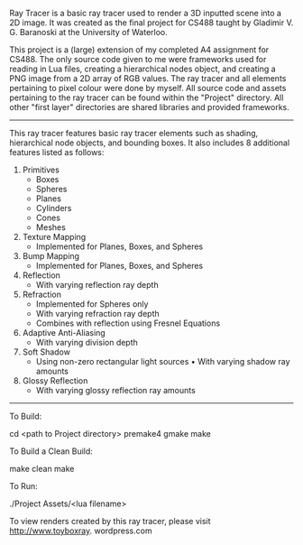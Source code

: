 Ray Tracer is a basic ray tracer used to render a 3D inputted scene into a 2D image. It was created as the final project for CS488 taught by Gladimir V. G. Baranoski at the University of Waterloo. 

This project is a (large) extension of my completed A4 assignment for CS488. The only source code given to me were frameworks used for reading in Lua files, creating a hierarchical nodes object, and creating a PNG image from a 2D array of RGB values. The ray tracer and all elements pertaining to pixel colour were done by myself. All source code and assets pertaining to the ray tracer can be found within the "Project" directory. All other "first layer" directories are shared libraries and provided frameworks. 

- - - -

This ray tracer features basic ray tracer elements such as shading, hierarchical node objects, and bounding boxes. It also includes 8 additional features listed as follows:

1. Primitives
   * Boxes
   * Spheres
   * Planes
   * Cylinders
   * Cones
   * Meshes
2. Texture Mapping
   * Implemented for Planes, Boxes, and Spheres
3. Bump Mapping
   * Implemented for Planes, Boxes, and Spheres
4. Reflection
   * With varying reflection ray depth
5. Refraction
   * Implemented for Spheres only
   * With varying refraction ray depth
   * Combines with reflection using Fresnel Equations
6. Adaptive Anti-Aliasing
   * With varying division depth
7. Soft Shadow
   * Using non-zero rectangular light sources • With varying shadow ray amounts
8. Glossy Reflection
   * With varying glossy reflection ray amounts
   
- - - -

To Build:

   cd \<path to Project directory>
   premake4 gmake
   make

To Build a Clean Build:
   
   make clean
   make

To Run:

   ./Project Assets/\<lua filename>
   

To view renders created by this ray tracer, please visit http://www.toyboxray. wordpress.com
